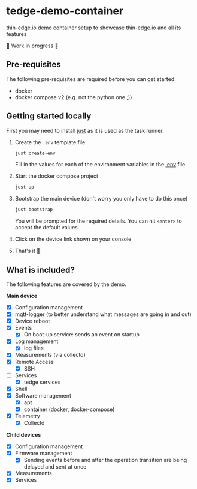 # tedge-demo-container

thin-edge.io demo container setup to showcase thin-edge.io and all its features

🚧 Work in progress 🚧

## Pre-requisites

The following pre-requisites are required before you can get started:

* docker
* docker compose v2 (e.g. not the python one ;))

## Getting started locally

First you may need to install [just](https://just.systems/man/en/chapter_1.html) as it is used as the task runner.

1. Create the `.env` template file

    ```sh
    just create-env
    ```

    Fill in the values for each of the environment variables in the [.env](./.env) file.

2. Start the docker compose project

    ```sh
    just up
    ```

3. Bootstrap the main device (don't worry you only have to do this once)

    ```sh
    just bootstrap
    ```

    You will be prompted for the required details. You can hit `<enter>` to accept the default values.

4. Click on the device link shown on your console

5. That's it 🚀

## What is included?

The following features are covered by the demo.

**Main device**

* [x] Configuration management
* [x] mqtt-logger (to better understand what messages are going in and out)
* [x] Device reboot
* [x] Events
    * [x] On boot-up service: sends an event on startup
* [x] Log management
    * [x] log files
* [x] Measurements (via collectd)
* [x] Remote Access
    * [x] SSH
* [ ] Services
    * [x] tedge services
* [x] Shell
* [x] Software management
    * [x] apt
    * [x] container (docker, docker-compose)
* [x] Telemetry
    * [x] Collectd

**Child devices**

* [x] Configuration management
* [x] Firmware management
    * [x] Sending events before and after the operation transition are being delayed and sent at once
* [x] Measurements
* [x] Services
